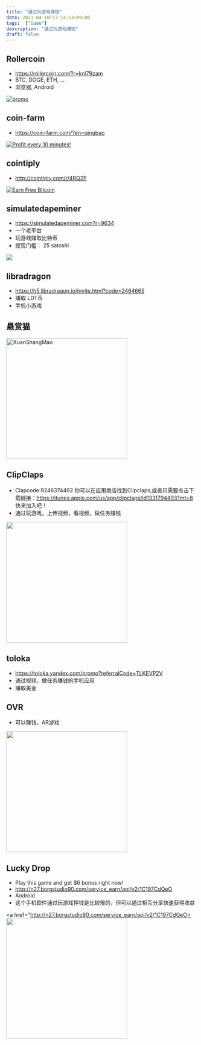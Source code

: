 ```yaml
---
title: "通过玩游戏赚钱"
date: 2021-04-18T17:14:13+09:00
tags:  ["Game"]
description: "通过玩游戏赚钱"
draft: false
---
```


## Rollercoin
- https://rollercoin.com/?r=knl79zam
- BTC, DOGE, ETH, ...
- 浏览器, Android

<!--more-->

<!--Start rollercoin.com code--> 
<a href="https://rollercoin.com/?r=knl79zam">
<img src="//rollercoin.com/static/img/referral/banners/ref_300100.gif" alt="promo"/> </a>
<!--End rollercoin.com code--> 

## coin-farm
- https://coin-farm.com/?en=qingbao

<a href="https://coin-farm.com/?en=qingbao" target="_blank">
<img src="https://coin-farm.com/images/promo/en/320x50.gif" alt="Profit every 10 minutes!"></a>

## cointiply
- http://cointiply.com/r/4RQ2P

<a href="http://cointiply.com/r/4RQ2P" target="_blank">
<img src="https://cointiply.com/img/promo/banners/1_300x250.jpg" alt="Earn Free Bitcoin"></a> 

## simulatedapeminer
- https://simulatedapeminer.com?r=9634
- 一个老平台
- 玩游戏赚取比特币
- 提现门槛： 25 satoshi

<a href="https://simulatedapeminer.com?r=9634" target="_blank">
<img src="https://simulatedapeminer.com/build/img/sam_468x68.gif" ></a>

## libradragon
- https://h5.libradragon.io/invite.html?code=2464665 
- 赚取 LDT币
- 手机小游戏

## 悬赏猫
<img alt="XuanShangMao" src="https://cdn.jsdelivr.net/gh/yubaoliu/assets@image/XuanShangMao.png" width="320px" />

## ClipClaps
-  Clapcode:9246374492 你可以在应用商店找到Clipclaps,或者只需要点击下载链接：https://itunes.apple.com/us/app/clipclaps/id1331794493?mt=8 快来加入吧！
- 通过玩游戏，上传视频，看视频，做任务赚钱
<img src="https://cdn.jsdelivr.net/gh/yubaoliu/assets@image/image-20210427210758888.png" width="320px"/>

## toloka
- https://toloka.yandex.com/promo?referralCode=TLKEVP2V
- 通过视频，做任务赚钱的手机应用
- 赚取美金

## OVR
- 可以赚钱，AR游戏
<img src="https://cdn.jsdelivr.net/gh/yubaoliu/assets@image/image-20210427212909186.png" width="320px" />


##  Lucky Drop
- Play this game and get $6 bonus right now!
- http://n27.borgstudio90.com/service_earn/api/v2/1C197CdQeO
- Android
- 这个手机软件通过玩游戏挣钱是比较慢的，但可以通过相互分享快速获得收益

<a href="http://n27.borgstudio90.com/service_earn/api/v2/1C197CdQeO>
<img src="https://cdn.jsdelivr.net/gh/yubaoliu/assets@image/image-20210428152456000.png" width="320px" /></a>

